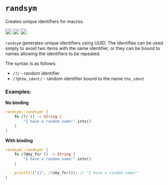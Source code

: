 # `randsym`

Creates unique identifiers for macros.

[<img alt="github" src="https://img.shields.io/badge/github-dexterhill0/randsym-8da0cb?style=for-the-badge&labelColor=555555&logo=github" height="20">](https://github.com/DexterHill0/randsym)
[<img alt="crates.io" src="https://img.shields.io/crates/v/randsym.svg?style=for-the-badge&color=fc8d62&logo=rust" height="20">](https://crates.io/crates/randsym)
[<img alt="docs.rs" src="https://img.shields.io/badge/docs.rs-randsym-66c2a5?style=for-the-badge&labelColor=555555&logo=docs.rs" height="20">](https://docs.rs/randsym)

`randsym` generates unique identifiers using UUID. The identifies can be used simply to avoid two items with the same identifier, or they can be bound to names allowing the identifiers to be repeated.

The syntax is as follows:

- `/?/` - random identifier
- `/?@the_ident/` - random identifier bound to the name `the_ident`

### Examples:

**No binding**

```rs
randsym::randsym! {
    fn /?/ () -> String {
        "I have a random name!".into()
    }
}
```

**With binding**

```rs
randsym::randsym! {
    fn /?@my_fn/ () -> String {
        "I have a random name!".into()
    }

    println!("{}", /?@my_fn/()); // "I have a random name!"
}
```
